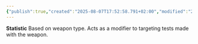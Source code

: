 ```yaml
---
{"publish":true,"created":"2025-08-07T17:52:58.791+02:00","modified":"2025-08-07T18:41:46.821+02:00","cssclasses":""}
---
```


**Statistic**
Based  on weapon type. Acts as a modifier to targeting tests made with the weapon.